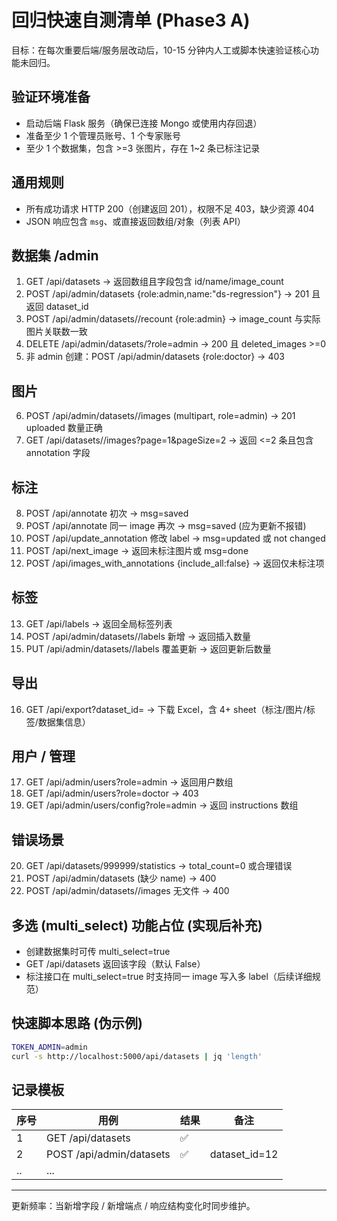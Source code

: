 # 回归快速自测清单 (Phase3 A)

目标：在每次重要后端/服务层改动后，10-15 分钟内人工或脚本快速验证核心功能未回归。

## 验证环境准备
- 启动后端 Flask 服务（确保已连接 Mongo 或使用内存回退）
- 准备至少 1 个管理员账号、1 个专家账号
- 至少 1 个数据集，包含 >=3 张图片，存在 1~2 条已标注记录

## 通用规则
- 所有成功请求 HTTP 200（创建返回 201），权限不足 403，缺少资源 404
- JSON 响应包含 `msg`、或直接返回数组/对象（列表 API）

## 数据集 /admin
1. GET /api/datasets -> 返回数组且字段包含 id/name/image_count
2. POST /api/admin/datasets {role:admin,name:"ds-regression"} -> 201 且返回 dataset_id
3. POST /api/admin/datasets/<id>/recount {role:admin} -> image_count 与实际图片关联数一致
4. DELETE /api/admin/datasets/<id>?role=admin -> 200 且 deleted_images >=0
5. 非 admin 创建：POST /api/admin/datasets {role:doctor} -> 403

## 图片
6. POST /api/admin/datasets/<id>/images (multipart, role=admin) -> 201 uploaded 数量正确
7. GET /api/datasets/<id>/images?page=1&pageSize=2 -> 返回 <=2 条且包含 annotation 字段

## 标注
8. POST /api/annotate 初次 -> msg=saved
9. POST /api/annotate 同一 image 再次 -> msg=saved (应为更新不报错)
10. POST /api/update_annotation 修改 label -> msg=updated 或 not changed
11. POST /api/next_image -> 返回未标注图片或 msg=done
12. POST /api/images_with_annotations {include_all:false} -> 返回仅未标注项

## 标签
13. GET /api/labels -> 返回全局标签列表
14. POST /api/admin/datasets/<id>/labels 新增 -> 返回插入数量
15. PUT /api/admin/datasets/<id>/labels 覆盖更新 -> 返回更新后数量

## 导出
16. GET /api/export?dataset_id=<id> -> 下载 Excel，含 4+ sheet（标注/图片/标签/数据集信息）

## 用户 / 管理
17. GET /api/admin/users?role=admin -> 返回用户数组
18. GET /api/admin/users?role=doctor -> 403
19. GET /api/admin/users/config?role=admin -> 返回 instructions 数组

## 错误场景
20. GET /api/datasets/999999/statistics -> total_count=0 或合理错误
21. POST /api/admin/datasets (缺少 name) -> 400
22. POST /api/admin/datasets/<id>/images 无文件 -> 400

## 多选 (multi_select) 功能占位 (实现后补充)
- 创建数据集时可传 multi_select=true
- GET /api/datasets 返回该字段（默认 False）
- 标注接口在 multi_select=true 时支持同一 image 写入多 label（后续详细规范）

## 快速脚本思路 (伪示例)
```bash
TOKEN_ADMIN=admin
curl -s http://localhost:5000/api/datasets | jq 'length'
```

## 记录模板
| 序号 | 用例 | 结果 | 备注 |
|------|------|------|------|
| 1 | GET /api/datasets | ✅ | |
| 2 | POST /api/admin/datasets | ✅ | dataset_id=12 |
| .. | ... | | |

---
更新频率：当新增字段 / 新增端点 / 响应结构变化时同步维护。

